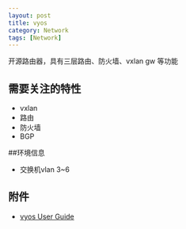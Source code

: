 ```yaml
---
layout: post
title: vyos
category: Network
tags: [Network]
---
```


开源路由器，具有三层路由、防火墙、vxlan gw 等功能

## 需要关注的特性

* vxlan
* 路由
* 防火墙
* BGP

##环境信息
* 交换机vlan 3~6

## 附件

*  [vyos User Guide](http://wiki.vyos.net/wiki/User_Guide)
